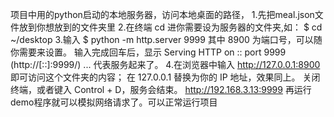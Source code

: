 
项目中用的python启动的本地服务器，访问本地桌面的路径，
1.先把meal.json文件放到你想放到的文件夹里
2.在终端 cd 进你需要设为服务器的文件夹,如： $ cd ~/desktop
3.输入 $ python -m http.server 9999 其中 8900 为端口号，可以随你需要来设置。 输入完成回车后，显示 Serving HTTP on :: port 9999 (http://[::]:9999/) ... 代表服务起来了。
4.在浏览器中输入 http://127.0.0.1:8900 即可访问这个文件夹的内容； 在 127.0.0.1 替换为你的 IP 地址，效果同上。
关闭终端，或者键入 Control + D，服务会结束。
http://192.168.3.13:9999
再运行demo程序就可以模拟网络请求了。可以正常运行项目
